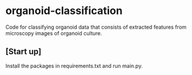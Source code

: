 # organoid-classification
Code for classifying organoid data that consists of extracted features from microscopy images of organoid culture.

## [Start up]
Install the packages in requirements.txt and run main.py.
